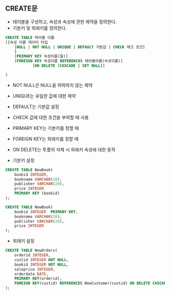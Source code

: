 ## CREATE문

- 테이블을 구성하고, 속성과 속성에 관한 제약을 정의한다.
- 기본키 및 외래키를 정의한다.

```sql
CREATE TABLE 테이블 이름
({속성 이름 데이터 타입
    [NULL | NOT NULL | UNIQUE | DEFAULT 기본값 | CHECK 체크 조건]
    }
    [PRIMARY KEY 속성이름(들)]
    [FOREIGN KEY 속성이름 REFERENCES 태아블아룸(속성이름)]
            [ON DELETE [CASCADE | SET NULL]]

)
``` 
- NOT NULL은 NULL을 허락하지 않는 제약
- UNIQUE는 유일한 값에 대한 제약
- DEFAULT는 기본값 설정
- CHECK 값에 대한 조건을 부여할 때 사용
- PRIMARY KEY는 기본키를 정할 때
- FOREIGN KEY는 외래키를 정할 때
- ON DELETE는 투플의 삭제 시 외래키 속성에 대한 동작

- 기본키 설정
```sql
CREATE TABLE NewBook(
    bookid INTEGER,
    bookname VARCHAR(20),
    publisher VARCHAR(20),
    price INTEGER
    PRIMARY KEY (bookid)
);
``` 

```sql
CREATE TABLE NewBook(
    bookid INTEGER  PRIMARY KEY,
    bookname VARCHAR(20),
    publisher VARCHAR(20),
    price INTEGER
);
``` 

- 외래키 설정
```sql
CREATE TABLE NewOrders(
    orderid INTEGER,
    custid INTEGER NOT NULL,
    bookid INTEGER NOT NULL,
    saleprice INTEGER,
    orderdate DATE,
    PRIMARY KEY(orderid),
    FOREIGN KEY(custid) REFERENCES NewCustomer(custid) ON DELETE CASCADE
);
``` 